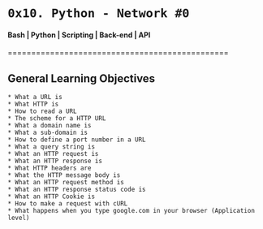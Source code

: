#	`0x10. Python - Network #0`

#### Bash | Python | Scripting | Back-end | API

===============================================

## General Learning Objectives
	
	* What a URL is
	* What HTTP is
	* How to read a URL
	* The scheme for a HTTP URL
	* What a domain name is
	* What a sub-domain is
	* How to define a port number in a URL
	* What a query string is
	* What an HTTP request is
	* What an HTTP response is
	* What HTTP headers are
	* What the HTTP message body is
	* What an HTTP request method is
	* What an HTTP response status code is
	* What an HTTP Cookie is
	* How to make a request with cURL
	* What happens when you type google.com in your browser (Application level)
